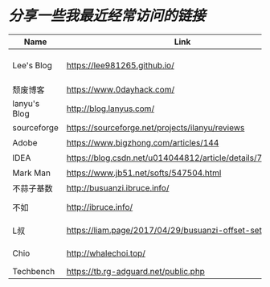 # ***分享一些我最近经常访问的链接***

| Name         | Link                                                      | Type             |
| ------------ | --------------------------------------------------------- | ---------------- |
| Lee's Blog   | https://lee981265.github.io/                              | My personal blog |
| 颓废博客     | https://www.0dayhack.com/                                 | Haker            |
| lanyu's Blog | http://blog.lanyus.com/                                   | IDEA             |
| sourceforge  | https://sourceforge.net/projects/ilanyu/reviews           | 开源软件         |
| Adobe        | https://www.bigzhong.com/articles/144                     | 软件破解         |
| IDEA         | https://blog.csdn.net/u014044812/article/details/78727496 | 软件破解         |
| Mark Man     | https://www.jb51.net/softs/547504.html                    | 软件破解         |
| 不蒜子基数   | http://busuanzi.ibruce.info/                              | 访客系统         |
| 不如         | http://ibruce.info/                                       | free style       |
| L叔          | https://liam.page/2017/04/29/busuanzi-offset-setting/     | free style       |
| Chio         | http://whalechoi.top/                                     | free style       |
| Techbench    |https://tb.rg-adguard.net/public.php                       |  Windows         |
